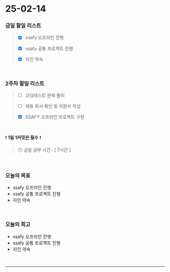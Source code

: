 # 25-02-14

### 금일 할일 리스트

> - [x] ssafy 오프라인 진행
>
> - [x] ssafy 공통 프로젝트 진행
>
> - [x] 지인 약속


<br/>

### 2주차 할일 리스트

> - [ ] 코딩테스트 문제 풀이
>
> - [ ] 채용 회사 확인 및 지원서 작성
>
> - [x] SSAFY 오프라인 프로젝트 구현

<br/>

❗ **1일 1커밋은 필수** ❗

> 🕒 금일 공부 시간 : [ 7시간 ]

<br/>

### 오늘의 목표
- ssafy 오프라인 진행
- ssafy 공통 프로젝트 진행
- 지인 약속

<br>

### 오늘의 회고
- ssafy 오프라인 진행
- ssafy 공통 프로젝트 진행
- 지인 약속

<br/>

---
